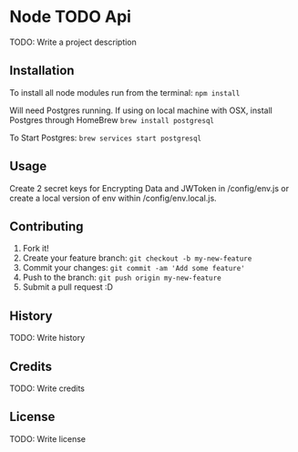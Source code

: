 # Node TODO Api

TODO: Write a project description

## Installation

To install all node modules run from the terminal:
`npm install`

Will need Postgres running. If using on local machine with OSX, install Postgres through HomeBrew
`brew install postgresql`

To Start Postgres:
`brew services start postgresql`

## Usage

Create 2 secret keys for Encrypting Data and JWToken in /config/env.js or create a local version of env within
/config/env.local.js.

## Contributing

1. Fork it!
2. Create your feature branch: `git checkout -b my-new-feature`
3. Commit your changes: `git commit -am 'Add some feature'`
4. Push to the branch: `git push origin my-new-feature`
5. Submit a pull request :D

## History

TODO: Write history

## Credits

TODO: Write credits

## License

TODO: Write license